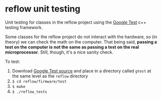 # reflow unit testing
Unit testing for classes in the reflow project using the [Google Test](https://code.google.com/p/googletest/) c++ testing framework.

Some classes for the reflow project do not interact with the hardware, so (in theory) we can check the math on the computer. That being said, **passing a test on the computer is not the same as passing a test on the real microprocessor**. Still, though, it's a nice sanity check.

To test:

1. Download [Google Test source](https://code.google.com/p/googletest/downloads/list) and place in a directory called `gtest` at the same level as the `reflow` directory
2. `$ cd reflow/firmware/test`
1. `$ make`
2. `$ ./reflow_tests`
